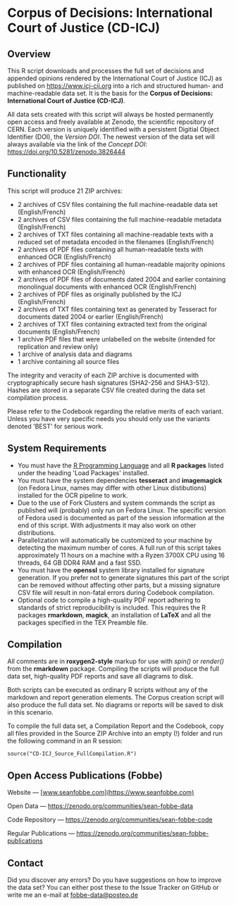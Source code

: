 # Corpus of Decisions: International Court of Justice (CD-ICJ)

## Overview

 This R script downloads and processes the full set of decisions and appended opinions rendered by the International Court of Justice (ICJ) as published on <https://www.icj-cij.org> into a rich and structured human- and machine-readable data set. It is the basis for the **Corpus of Decisions: International Court of Justice (CD-ICJ)**.

All data sets created with this script will always be hosted permanently open access and freely available at Zenodo, the scientific repository of CERN. Each version is uniquely identified with a persistent Digitial Object Identifier (DOI), the *Version DOI*. The newest version of the data set will always available via the link of the *Concept DOI*: https://doi.org/10.5281/zenodo.3826444




## Functionality
 
 This script will produce 21 ZIP archives:

- 2 archives of CSV files containing the full machine-readable data set (English/French)
- 2 archives of CSV files containing the full machine-readable metadata (English/French)
- 2 archives of TXT files containing all machine-readable texts with a reduced set of metadata  encoded in the filenames (English/French)
- 2 archives of PDF files containing all human-readable texts with enhanced OCR (English/French)
- 2 archives of PDF files containing all human-readable majority opinions with enhanced OCR (English/French)
- 2 archives of PDF files of documents dated 2004 and earlier containing monolingual documents with enhanced OCR (English/French)
- 2 archives of PDF files as originally published by the ICJ (English/French)
- 2 archives of TXT files containing text as generated by Tesseract for documents dated 2004 or earlier (English/French)
- 2 archives of TXT files containing extracted text from the original documents (English/French)
- 1 archive PDF files that were unlabelled on the website (intended for replication and review only)
- 1 archive of analysis data and diagrams
- 1 archive containing all source files

 The integrity and veracity of each ZIP archive is documented with cryptographically secure hash signatures (SHA2-256 and SHA3-512). Hashes are stored in a separate CSV file created during the data set compilation process.
 
 Please refer to the Codebook regarding the relative merits of each variant. Unless you have very specific needs you should only use the variants denoted 'BEST' for serious work.
 


## System Requirements

- You must have the [R Programming Language](https://www.r-project.org/) and all **R packages** listed under the heading 'Load Packages' installed.
- You must have the system dependencies **tesseract** and **imagemagick** (on Fedora Linux, names may differ with other Linux distibutions) installed for the OCR pipeline to work.
- Due to the use of Fork Clusters and system commands the script as published will (probably) only run on Fedora Linux. The specific version of Fedora used is documented as part of the session information at the end of this script. With adjustments it may also work on other distributions. 
- Parallelization will automatically be customized to your machine by detecting the maximum number of cores. A full run of this script takes approximately 11 hours on a machine with a Ryzen 3700X CPU using 16 threads, 64 GB DDR4 RAM and a fast SSD.
 - You must have the **openssl** system library installed for signature generation. If you prefer not to generate signatures this part of the script can be removed without affecting other parts, but a missing signature CSV file will result in non-fatal errors during Codebook compilation.
- Optional code to compile a high-quality PDF report adhering to standards of strict reproducibility is included. This requires the R packages **rmarkdown**, **magick**, an installation of **LaTeX** and all the packages specified in the TEX Preamble file.





## Compilation

All comments are in **roxygen2-style** markup for use with *spin()* or *render()* from the **rmarkdown** package. Compiling the scripts will produce the full data set, high-quality PDF reports and save all diagrams to disk. 

Both scripts can be executed as ordinary R scripts without any of the markdown and report generation elements. The Corpus creation script will also produce the full data set. No diagrams or reports will be saved to disk in this scenario.

To compile the full data set, a Compilation Report and the Codebook, copy all files provided in the Source ZIP Archive into an empty (!) folder and run the following command in an R session:


```
source("CD-ICJ_Source_FullCompilation.R")
```


## Open Access Publications (Fobbe)

Website — [www.seanfobbe.com](https://www.seanfobbe.com)

Open Data — <https://zenodo.org/communities/sean-fobbe-data>

Code Repository — <https://zenodo.org/communities/sean-fobbe-code>

Regular Publications — <https://zenodo.org/communities/sean-fobbe-publications>

 

## Contact

Did you discover any errors? Do you have suggestions on how to improve the data set? You can either post these to the Issue Tracker on GitHub or write me an e-mail at [fobbe-data@posteo.de](mailto:fobbe-data@posteo.de)
